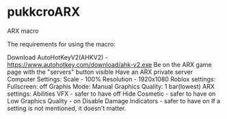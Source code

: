 # pukkcroARX
ARX macro

The requirements for using the macro:

Download AutoHotKeyV2(AHKV2) - https://www.autohotkey.com/download/ahk-v2.exe
 Be on the ARX game page with the "servers" button visible
Have an ARX private server
Computer Settings:
Scale - 100%
Resolution - 1920x1080
Roblox settings:
Fullscreen: off
Graphis Mode: Manual
Graphics Quality: 1 bar(lowest)
ARX settings:
Abilities VFX - safer to have off
Hide Cosmetic - safer to have on
Low Graphics Quality - on
Disable Damage Indicators - safer to have on
If a setting is not mentioned, it doesn't matter.
